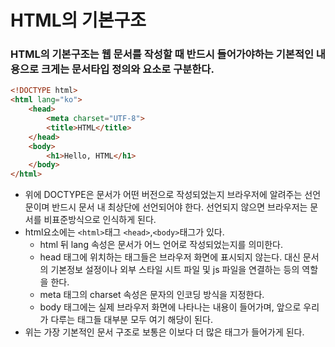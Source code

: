 # HTML의 기본구조
### HTML의 기본구조는 웹 문서를 작성할 때 반드시 들어가야하는 기본적인 내용으로 크게는 문서타입 정의와 <html>요소로 구분한다.
```HTML
<!DOCTYPE html>
<html lang="ko">
    <head>
        <meta charset="UTF-8">
        <title>HTML</title>
    </head>
    <body>
        <h1>Hello, HTML</h1>
    </body>
</html>
```
- 위에 DOCTYPE은 문서가 어떤 버전으로 작성되었는지 브라우저에 알려주는 선언문이며 반드시 문서 내 최상단에 선언되어야 한다. 선언되지 않으면 브라우저는 문서를 비표준방식으로 인식하게 된다.
- html요소에는 ```<html>```태그 ```<head>```,```<body>```태그가 있다.
  - html 뒤 lang 속성은 문서가 어느 언어로 작성되었는지를 의미한다.
  - head 태그에 위치하는 태그들은 브라우저 화면에 표시되지 않는다. 대신 문서의 기본정보 설정이나 외부 스타일 시트 파일 및 js 파일을 연결하는 등의 역할을 한다.
  - meta 태그의 charset 속성은 문자의 인코딩 방식을 지정한다.
  - body 태그에는 실제 브라우저 화면에 나타나는 내용이 들어가며, 앞으로 우리가 다루는 태그들 대부분 모두 여기 해당이 된다.
- 위는 가장 기본적인 문서 구조로 보통은 이보다 더 많은 태그가 들어가게 된다.